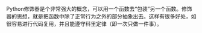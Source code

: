Python修饰器是个非常强大的概念，可以用一个函数去“包装”另一个函数。修饰器的思想，就是把函数中除了正常行为之外的部分抽象出去。这样有很多好处，如很容易进行代码复用，并且能遵守科里定律（即一次只做一件事）。